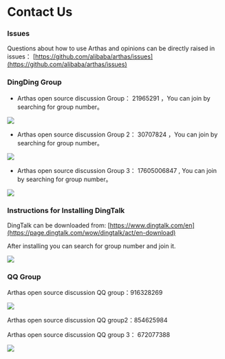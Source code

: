 # Contact Us

### Issues

Questions about how to use Arthas and opinions can be directly raised in issues： [https://github.com/alibaba/arthas/issues](https://github.com/alibaba/arthas/issues)

### DingDing Group

- Arthas open source discussion Group： 21965291 ，You can join by searching for group number。

![](/images/dingding_qr.jpg)

- Arthas open source discussion Group 2： 30707824 ，You can join by searching for group number。

![](/images/dingding2_qr.jpg)

- Arthas open source discussion Group 3： 17605006847 , You can join by searching for group number。

![](/images/dingding3_qr.jpg)

### Instructions for Installing DingTalk

DingTalk can be downloaded from: [https://www.dingtalk.com/en](https://page.dingtalk.com/wow/dingtalk/act/en-download)

After installing you can search for group number and join it.

![](/images/dingding_group_search.png)

### QQ Group

Arthas open source discussion QQ group：916328269

![](/images/qqgroup_qr.jpg)

Arthas open source discussion QQ group2：854625984

Arthas open source discussion QQ group 3： 672077388

![](/images/qqgroup3_qr.jpg)